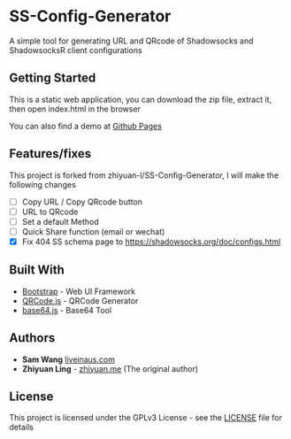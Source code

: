 # SS-Config-Generator
A simple tool for generating URL and QRcode of Shadowsocks and ShadowsocksR client configurations

## Getting Started

This is a static web application, you can download the zip file, extract it, then open index.html in the browser

You can also find a demo at [Github Pages](https://liveinaus.github.io/SS-Config-Generator/)

## Features/fixes
This project is forked from zhiyuan-l/SS-Config-Generator, I will make the following changes

- [ ] Copy URL / Copy QRcode button
- [ ] URL to QRcode
- [ ] Set a default Method
- [ ] Quick Share function (email or wechat)
- [x] Fix 404 SS schema page to https://shadowsocks.org/doc/configs.html

## Built With

* [Bootstrap](https://github.com/twbs/bootstrap) - Web UI Framework
* [QRCode.js](https://github.com/zhiyuan-l/qrcodejs) - QRCode Generator
* [base64.js](https://github.com/dankogai/js-base64) - Base64 Tool

## Authors
* **Sam Wang** [liveinaus.com](https://liveinaus.com)
* **Zhiyuan Ling** - [zhiyuan.me](https://zhiyuan.me) (The original author)

## License

This project is licensed under the GPLv3 License - see the [LICENSE](LICENSE) file for details
